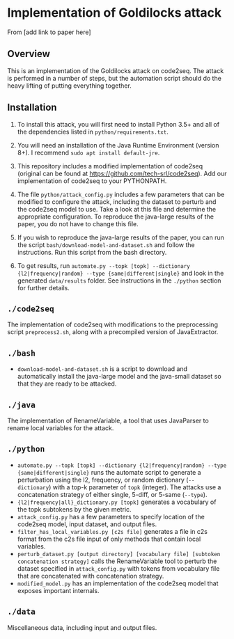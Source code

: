 # Implementation of Goldilocks attack
From [add link to paper here]

## Overview

This is an implementation of the Goldilocks attack on code2seq. The attack
is performed in a number of steps, but the automation script should do the
heavy lifting of putting everything together. 

## Installation

1. To install this attack, you will first need to install Python 3.5+ and all of the
dependencies listed in `python/requirements.txt`.

2. You will need an installation of the Java Runtime Environment (version 8+). I
recommend `sudo apt install default-jre`.

3. This repository includes a modified implementation of code2seq (original can be found at 
https://github.com/tech-srl/code2seq). Add our implementation of code2seq to your PYTHONPATH.

4. The file `python/attack_config.py` includes a few parameters that can be modified to 
configure the attack, including the dataset to perturb and the code2seq model to use. Take a
look at this file and determine the appropriate configuration. To reproduce the java-large
results of the paper, you do not have to change this file.

5. If you wish to reproduce the java-large results of the paper, you can run the script
`bash/download-model-and-dataset.sh` and follow the instructions. Run this script from 
the bash directory.

6. To get results, run `automate.py --topk [topk] --dictionary {l2|frequency|random} --type {same|different|single}`
and look in the generated `data/results` folder. See instructions in the `./python` section for further details.

## `./code2seq`

The implementation of code2seq with modifications to the preprocessing script `preprocess2.sh`, 
along with a precompiled version of JavaExtractor.

## `./bash`

* `download-model-and-dataset.sh` is a script to download and automatically install the java-large model
and the java-small dataset so that they are ready to be attacked.

## `./java`

The implementation of RenameVariable, a tool that uses JavaParser to rename local variables for the attack.

## `./python`

* `automate.py --topk [topk] --dictionary {l2|frequency|random} --type {same|different|single}` runs
the automate script to generate a perturbation using the l2, frequency, or random dictionary (`--dictionary`)
with a top-k parameter of `topk` (integer). The attacks use a concatenation strategy of either single, 5-diff, or 5-same
(`--type`).
* `{l2|frequency|all}_dictionary.py [topk]` generates a vocabulary of the topk subtokens by the given metric.
* `attack_config.py` has a few parameters to specify location of the code2seq model, input dataset, and output files.
* `filter_has_local_variables.py [c2s file]` generates a file in c2s format from the c2s file input of only methods 
that contain local variables.
* `perturb_dataset.py [output directory] [vocabulary file] [subtoken concatenation strategy]` calls the RenameVariable 
tool to perturb the dataset specified in `attack_config.py` with tokens from vocabulary file that are concatenated with
concatenation strategy.
* `modified_model.py` has an implementation of the code2seq model that exposes important internals.

## `./data`

Miscellaneous data, including input and output files.
